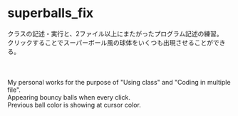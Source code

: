 # superballs_fix
クラスの記述・実行と、2ファイル以上にまたがったプログラム記述の練習。<br>
クリックすることでスーパーボール風の球体をいくつも出現させることができる。<br>
<br><br><br>
My personal works for the purpose of "Using class" and "Coding in multiple file".<br>
Appearing bouncy balls when every click.<br>
Previous ball color is showing at cursor color.
